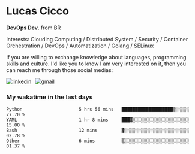# Lucas Cicco

**DevOps Dev.** from BR

Interests: Clouding Computing / Distributed System / Security / Container Orchestration / DevOps / Automatization / Golang / SELinux

If you are willing to exchange knowledge about languages, programming skills and culture. I'd like you to know I am very interested on it, then you can reach me through those social medias:

<div style="display: flex; align-items: center; gap: 10px;">
  <a href="https://www.linkedin.com/in/lucas-vitor-de-cicco" target="_blank">
    <img
      src="https://img.shields.io/badge/-LinkedIn-%230077B5?style=for-the-badge&logo=linkedin&logoColor=white"
      alt="linkedin"
      target="_blank" 
    />
  </a>
  <a href="mailto:lucasvitorx1@gmail.com">
      <img
        src="https://img.shields.io/badge/-Gmail-%23333?style=for-the-badge&logo=gmail&logoColor=white"
        alt="gmail"
        target="_blank"
      />
  </a>
</div>

### My wakatime in the last days

<!--START_SECTION:waka-->

```text
Python                     5 hrs 56 mins   ███████████████████▒░░░░░   77.70 %
YAML                       1 hr 8 mins     ███▓░░░░░░░░░░░░░░░░░░░░░   15.00 %
Bash                       12 mins         ▓░░░░░░░░░░░░░░░░░░░░░░░░   02.78 %
Other                      6 mins          ▒░░░░░░░░░░░░░░░░░░░░░░░░   01.37 %
```

<!--END_SECTION:waka-->
